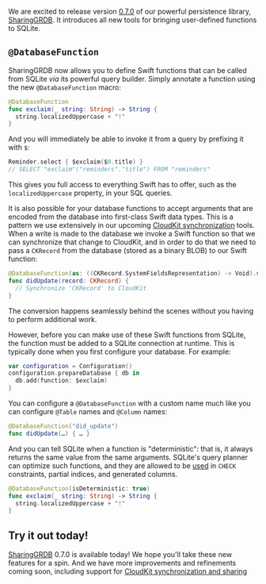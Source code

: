 We are excited to release version [0.7.0] of our powerful persistence library, [SharingGRDB]. It
introduces all new tools for bringing user-defined functions to SQLite.

[0.7.0]: https://github.com/pointfreeco/sharing-grdb/releases/0.7.0
[SharingGRDB]: https://github.com/pointfreeco/sharing-grdb

## `@DatabaseFunction`

SharingGRDB now allows you to define Swift functions that can be called from SQLite _via_ its
powerful query builder. Simply annotate a function using the new `@DatabaseFunction` macro:

```swift
@DatabaseFunction
func exclaim(_ string: String) -> String {
  string.localizedUppercase + "!"
}
```

And you will immediately be able to invoke it from a query by prefixing it with `$`:

```swift
Reminder.select { $exclaim($0.title) }
// SELECT "exclaim"("reminders"."title") FROM "reminders"
```

This gives you full access to everything Swift has to offer, such as the `localizedUppercase`
property, in your SQL queries.

It is also possible for your database functions to accept arguments that are encoded from the
database into first-class Swift data types. This is a pattern we use extensively in our 
upcoming [CloudKit synchronization][cloudkit-beta] tools. When a write is made to the database
we invoke a Swift function so that we can synchronize that change to CloudKit, and in order to
do that we need to pass a `CKRecord` from the database (stored as a binary BLOB) to our
Swift function:   

```swift
@DatabaseFunction(as: ((CKRecord.SystemFieldsRepresentation) -> Void).self)
func didUpdate(record: CKRecord) {
  // Synchronize 'CKRecord' to CloudKit
}
```

The conversion happens seamlessly behind the scenes without you having to perform additional work.

However, before you can make use of these Swift functions from SQLite, the function must be added 
to a SQLite connection at runtime. This is typically done when you first configure your database. 
For example:

```swift
var configuration = Configuration()
configuration.prepareDatabase { db in
  db.add(function: $exclaim)
}
```

You can configure a `@DatabaseFunction` with a custom name much like you can configure `@Table`
names and `@Column` names:

```swift
@DatabaseFunction("did_update")
func didUpdate(…) { … }
```

And you can tell SQLite when a function is "deterministic": that is, it always returns the same
value from the same arguments. SQLite's query planner can optimize such functions, and they are
allowed to be [used][non-deterministic-restrictions] in `CHECK` constraints, partial indices, and
generated columns.

```swift
@DatabaseFunction(isDeterministic: true)
func exclaim(_ string: String) -> String {
  string.localizedUppercase + "!"
}
```

[non-deterministic-restrictions]: https://sqlite.org/deterministic.html#restrictions_on_the_use_of_non_deterministic_functions

## Try it out today!

[SharingGRDB] 0.7.0 is available today! We hope you'll take these new features for a spin. And we
have more improvements and refinements coming soon, including support for
[CloudKit synchronization and sharing]

[SharingGRDB]: https://github.com/pointfreeco/sharing-grdb
[CloudKit synchronization and sharing]: /blog/posts/181-a-swiftdata-alternative-with-sqlite-cloudkit-public-beta
[cloudkit-beta]: /blog/posts/181-a-swiftdata-alternative-with-sqlite-cloudkit-public-beta
